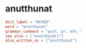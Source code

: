 # anutthunat

``` toml
dict_label = "NCPED"
word = "anutthunat"
grammar_comment = "part. pr. mfn."
see_also = ["anutthunāti"]
also_written_as = ["anutthunat"]
```

